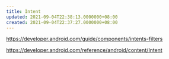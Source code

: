 ```yaml
---
title: Intent
updated: 2021-09-04T22:38:13.0000000+08:00
created: 2021-09-04T22:37:27.0000000+08:00
---
```


<https://developer.android.com/guide/components/intents-filters>

<https://developer.android.com/reference/android/content/Intent>
